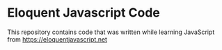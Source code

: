 # Eloquent Javascript Code
This repository contains code that was written while learning JavaScript from https://eloquentjavascript.net
